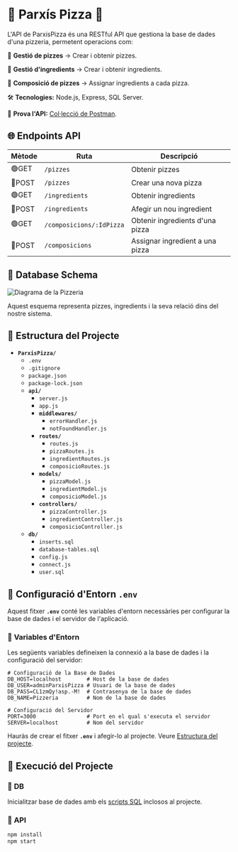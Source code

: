 # 🎲 Parxís Pizza 🍕

L'API de ParxisPizza és una RESTful API que gestiona la base de dades d'una pizzeria, permetent operacions com:

🔹 **Gestió de pizzes** → Crear i obtenir pizzes.

🔹 **Gestió d'ingredients** → Crear i obtenir ingredients.

🔹 **Composició de pizzes** → Assignar ingredients a cada pizza.

🛠️ **Tecnologies:** Node.js, Express, SQL Server.

🔗 **Prova l'API:** [Col·lecció de Postman](https://github.com/xbaubes/ParxisPizza/blob/main/ParxisPizza.postman_collection.json).


## 🌐 Endpoints API

| **Mètode** | **Ruta**                | **Descripció**                   |
|------------|-------------------------|----------------------------------|
| 🟢GET     | `/pizzes`               | Obtenir pizzes                   |
| 🔴POST    | `/pizzes`               | Crear una nova pizza             |
| 🟢GET     | `/ingredients`          | Obtenir ingredients              |
| 🔴POST    | `/ingredients`          | Afegir un nou ingredient         |
| 🟢GET     | `/composicions/:IdPizza`| Obtenir ingredients d'una pizza  |
| 🔴POST    | `/composicions`         | Assignar ingredient a una pizza  |


## 💾 Database Schema

![Diagrama de la Pizzeria](https://github.com/xbaubes/BasesDeDades/wiki/SentenciesSQL/pizzeria.png)

Aquest esquema representa pizzes, ingredients i la seva relació dins del nostre sistema.

## 📂 Estructura del Projecte

- **`ParxisPizza/`**
  - `.env`
  - `.gitignore`
  - `package.json`
  - `package-lock.json`
  - **`api/`**
    - `server.js`
    - `app.js`
    - **`middlewares/`**
      - `errorHandler.js`
      - `notFoundHandler.js`
    - **`routes/`**
      - `routes.js`
      - `pizzaRoutes.js`
      - `ingredientRoutes.js`
      - `composicioRoutes.js`
    - **`models/`**
      - `pizzaModel.js`
      - `ingredientModel.js`
      - `composicioModel.js`
    - **`controllers/`**
      - `pizzaController.js`
      - `ingredientController.js`
      - `composicioController.js`
  - **`db/`**
    - `inserts.sql`
    - `database-tables.sql`
    - `config.js`
    - `connect.js`
    - `user.sql`


## 🔐 Configuració d'Entorn `.env`

Aquest fitxer **`.env`** conté les variables d'entorn necessàries per configurar la base de dades i el servidor de l'aplicació.

### 📌 **Variables d'Entorn**
Les següents variables defineixen la connexió a la base de dades i la configuració del servidor:

```env
# Configuració de la Base de Dades
DB_HOST=localhost        # Host de la base de dades
DB_USER=adminParxisPizza # Usuari de la base de dades
DB_PASS=CL1zmQy!asp.-M!  # Contrasenya de la base de dades
DB_NAME=Pizzeria         # Nom de la base de dades

# Configuració del Servidor
PORT=3000                # Port en el qual s'executa el servidor
SERVER=localhost         # Nom del servidor
```
Hauràs de crear el fitxer **`.env`** i afegir-lo al projecte. Veure [Estructura del projecte](#-estructura-del-projecte).


## 🚀 Execució del Projecte

### 📌 **DB**
Inicialitzar base de dades amb els [scripts SQL](https://github.com/xbaubes/ParxisPizza/tree/main/db) inclosos al projecte.
### 📌 **API**
```sh
npm install
npm start
```

